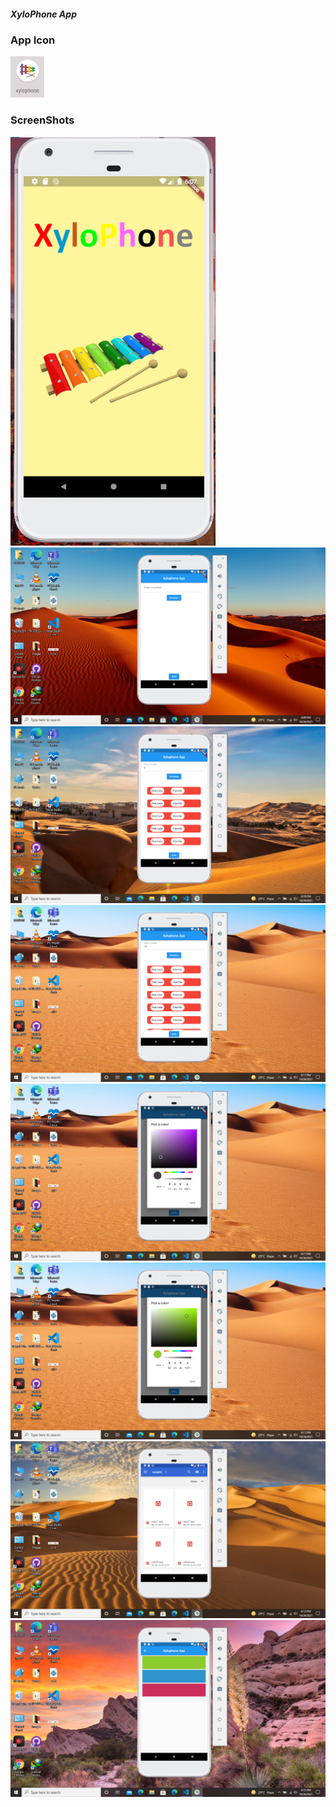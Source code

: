 <h5>XyloPhone App</h5>
<h3>App Icon</h3>
<img src="screenshots/appicon.png">
<vedio width="320" height="240" controls>
 <source src="screenshots/first-merge.mp4" type="video/mp4">
</vedio>
<h3>ScreenShots</h3>
<img src="screenshots/splashscreen.png">
<img src="screenshots/Screenshot (26).png">
<img src="screenshots/Screenshot (27).png">
<img src="screenshots/Screenshot (28).png">
<img src="screenshots/Screenshot (29).png">
<img src="screenshots/Screenshot (30).png">
<img src="screenshots/Screenshot (31).png">
<img src="screenshots/Screenshot (32).png">
